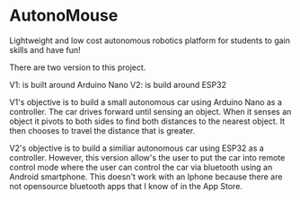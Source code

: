 # AutonoMouse
Lightweight and low cost autonomous robotics platform for students to gain skills and have fun!

There are two version to this project. 

V1: is built around Arduino Nano
V2: is build around ESP32

V1's objective is to build a small autonomous car using Arduino Nano as a controller. The car drives 
forward until sensing an object. When it senses an object it pivots to both sides to find both distances to 
the nearest object. It then chooses to travel the distance that is greater. 

V2's objective is to build a similiar autonomous car using ESP32 as a controller. However, this version
allow's the user to put the car into remote control mode where the user can control the car via bluetooth
using an Android smartphone. This doesn't work with an Iphone because there are not opensource bluetooth apps 
that I know of in the App Store. 